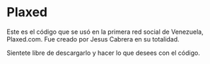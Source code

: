 # Plaxed
Este es el código que se usó en la primera red social de Venezuela, Plaxed.com. Fue creado por Jesus Cabrera en su totalidad.

Sientete libre de descargarlo y hacer lo que desees con el código.
